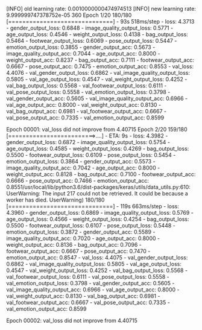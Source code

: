 [INFO] old learning rate: 0.0010000000474974513
[INFO] new learning rate: 9.999999747378752e-05
360
Epoch 1/20
180/180 [==============================] - 93s 518ms/step - loss: 4.3713 - gender_output_loss: 0.6848 - image_quality_output_loss: 0.5771 - age_output_loss: 0.4546 - weight_output_loss: 0.4138 - bag_output_loss: 0.5464 - footwear_output_loss: 0.6069 - pose_output_loss: 0.5447 - emotion_output_loss: 0.3855 - gender_output_acc: 0.5673 - image_quality_output_acc: 0.7044 - age_output_acc: 0.8000 - weight_output_acc: 0.8237 - bag_output_acc: 0.7111 - footwear_output_acc: 0.6667 - pose_output_acc: 0.7475 - emotion_output_acc: 0.8553 - val_loss: 4.4076 - val_gender_output_loss: 0.6862 - val_image_quality_output_loss: 0.5805 - val_age_output_loss: 0.4547 - val_weight_output_loss: 0.4252 - val_bag_output_loss: 0.5568 - val_footwear_output_loss: 0.6111 - val_pose_output_loss: 0.5558 - val_emotion_output_loss: 0.3798 - val_gender_output_acc: 0.5605 - val_image_quality_output_acc: 0.6966 - val_age_output_acc: 0.8000 - val_weight_output_acc: 0.8130 - val_bag_output_acc: 0.6981 - val_footwear_output_acc: 0.6667 - val_pose_output_acc: 0.7335 - val_emotion_output_acc: 0.8599

Epoch 00001: val_loss did not improve from 4.40715
Epoch 2/20
159/180 [=========================>....] - ETA: 9s - loss: 4.3982 - gender_output_loss: 0.6872 - image_quality_output_loss: 0.5754 - age_output_loss: 0.4585 - weight_output_loss: 0.4269 - bag_output_loss: 0.5500 - footwear_output_loss: 0.6109 - pose_output_loss: 0.5454 - emotion_output_loss: 0.3864 - gender_output_acc: 0.5573 - image_quality_output_acc: 0.7042 - age_output_acc: 0.8000 - weight_output_acc: 0.8128 - bag_output_acc: 0.7100 - footwear_output_acc: 0.6666 - pose_output_acc: 0.7466 - emotion_output_acc: 0.8551/usr/local/lib/python3.6/dist-packages/keras/utils/data_utils.py:610: UserWarning: The input 217 could not be retrieved. It could be because a worker has died.
  UserWarning)
180/180 [==============================] - 119s 663ms/step - loss: 4.3960 - gender_output_loss: 0.6869 - image_quality_output_loss: 0.5769 - age_output_loss: 0.4566 - weight_output_loss: 0.4254 - bag_output_loss: 0.5500 - footwear_output_loss: 0.6107 - pose_output_loss: 0.5448 - emotion_output_loss: 0.3872 - gender_output_acc: 0.5589 - image_quality_output_acc: 0.7020 - age_output_acc: 0.8000 - weight_output_acc: 0.8136 - bag_output_acc: 0.7096 - footwear_output_acc: 0.6667 - pose_output_acc: 0.7470 - emotion_output_acc: 0.8547 - val_loss: 4.4075 - val_gender_output_loss: 0.6862 - val_image_quality_output_loss: 0.5805 - val_age_output_loss: 0.4547 - val_weight_output_loss: 0.4252 - val_bag_output_loss: 0.5568 - val_footwear_output_loss: 0.6111 - val_pose_output_loss: 0.5558 - val_emotion_output_loss: 0.3798 - val_gender_output_acc: 0.5605 - val_image_quality_output_acc: 0.6966 - val_age_output_acc: 0.8000 - val_weight_output_acc: 0.8130 - val_bag_output_acc: 0.6981 - val_footwear_output_acc: 0.6667 - val_pose_output_acc: 0.7335 - val_emotion_output_acc: 0.8599

Epoch 00002: val_loss did not improve from 4.40715
